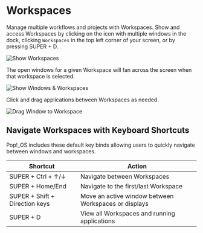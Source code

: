 # Workspaces

Manage multiple workflows and projects with Workspaces. Show and access Workspaces by clicking on the icon with multiple windows in the dock, clicking `Workspaces` in the top left corner of your screen, or by pressing SUPER + D.

![Show Workspaces](/images/workspaces/show-workspaces.png)

The open windows for a given Workspace will fan across the screen when that workspace is selected.

![Show Windows & Workspaces](/images/workspaces/show-windows-workspaces.png)

Click and drag applications between Workspaces as needed.

![Drag Window to Workspace](/images/workspaces/drag-window-workspace.png)

## Navigate Workspaces with Keyboard Shortcuts

Pop!\_OS includes these default key binds allowing users to quickly navigate between windows and workspaces.

| Shortcut              | Action |
|----------------------|--------|
| SUPER + Ctrl + ↑/↓ | Navigate between Workspaces |
| SUPER + Home/End  | Navigate to the first/last Workspace |
| SUPER + Shift + Direction keys | Move an active window between Workspaces or displays |
| SUPER + D | View all Workspaces and running applications |

<!--
## Configure Workspaces

Access Workspaces Settings in Settings -> Desktop -> Workspaces. link to appropriate section in Configure Pop chapter when completed
-->